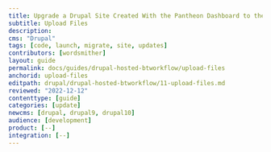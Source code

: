 ```yaml
---
title: Upgrade a Drupal Site Created With the Pantheon Dashboard to the Latest Version of Drupal + Build Tools
subtitle: Upload Files
description: 
cms: "Drupal"
tags: [code, launch, migrate, site, updates]
contributors: [wordsmither]
layout: guide
permalink: docs/guides/drupal-hosted-btworkflow/upload-files
anchorid: upload-files
editpath: drupal/drupal-hosted-btworkflow/11-upload-files.md
reviewed: "2022-12-12"
contenttype: [guide]
categories: [update]
newcms: [drupal, drupal9, drupal10]
audience: [development]
product: [--]
integration: [--]
---
```


<Partial file="drupal/migrate-add-files-part1.md" />
   <Partial file="drupal/migrate-add-files-part2-not-nested.md" />
   <Partial file="drupal/migrate-add-files-part3.md" />
